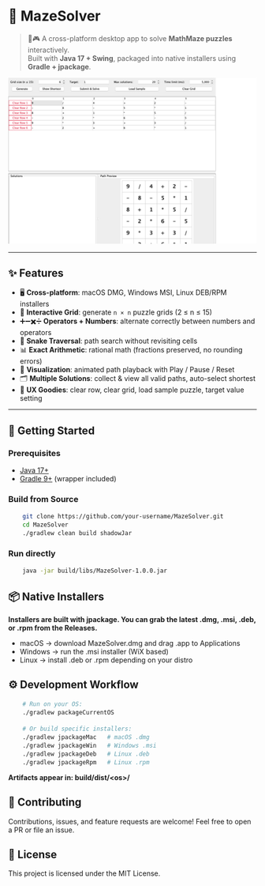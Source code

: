 # 🧩 MazeSolver

> 🔢🎮 A cross-platform desktop app to solve **MathMaze puzzles** interactively.  
> Built with **Java 17 + Swing**, packaged into native installers using **Gradle + jpackage**.

![MazeSolver Screenshot](docs/dashboard.png)

---

## ✨ Features

- 🖥️ **Cross-platform**: macOS DMG, Windows MSI, Linux DEB/RPM installers
- 🎨 **Interactive Grid**: generate `n × n` puzzle grids (2 ≤ n ≤ 15)
- ➕➖✖️➗ **Operators + Numbers**: alternate correctly between numbers and operators
- 🐍 **Snake Traversal**: path search without revisiting cells
- 📊 **Exact Arithmetic**: rational math (fractions preserved, no rounding errors)
- 🎥 **Visualization**: animated path playback with Play / Pause / Reset
- 🗂️ **Multiple Solutions**: collect & view all valid paths, auto-select shortest
- 🧹 **UX Goodies**: clear row, clear grid, load sample puzzle, target value setting

---

## 🚀 Getting Started

### Prerequisites
- [Java 17+](https://adoptium.net)
- [Gradle 9+](https://gradle.org) (wrapper included)

### Build from Source

```bash
    git clone https://github.com/your-username/MazeSolver.git
    cd MazeSolver
    ./gradlew clean build shadowJar
```

### Run directly
```bash
    java -jar build/libs/MazeSolver-1.0.0.jar
```

## 📦 Native Installers

**Installers are built with jpackage. You can grab the latest .dmg, .msi, .deb, or .rpm from the Releases.**
- macOS → download MazeSolver.dmg and drag .app to Applications
- Windows → run the .msi installer (WiX based)
- Linux → install .deb or .rpm depending on your distro

## ⚙️ Development Workflow

```bash
    # Run on your OS:
    ./gradlew packageCurrentOS
    
    # Or build specific installers:
    ./gradlew jpackageMac   # macOS .dmg
    ./gradlew jpackageWin   # Windows .msi
    ./gradlew jpackageDeb   # Linux .deb
    ./gradlew jpackageRpm   # Linux .rpm
```

**Artifacts appear in: build/dist/\<os>/**

## 🤝 Contributing

Contributions, issues, and feature requests are welcome!
Feel free to open a PR or file an issue.

## 📜 License

This project is licensed under the MIT License.



